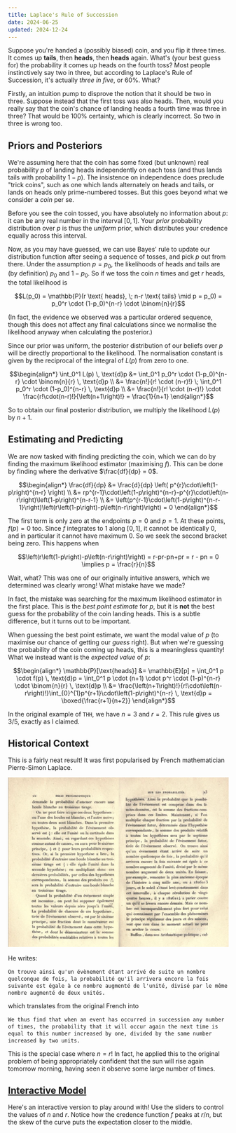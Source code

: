 ```yaml
---
title: Laplace's Rule of Succession
date: 2024-06-25
updated: 2024-12-24
---
```


Suppose you're handed a (possibly biased) coin, and you flip it three times. It comes up **tails**, then **heads**, then **heads** again. What's (your best guess for) the probability it comes up heads on the fourth toss? Most people instinctively say two in three, but according to Laplace's Rule of Succession, it's actually *three in five*, or 60%. What?

Firstly, an intuition pump to disprove the notion that it should be two in three. Suppose instead that the first toss was also heads. Then, would you really say that the coin's chance of landing heads a fourth time was three in three? That would be 100% certainty, which is clearly incorrect. So two in three is wrong too.


## Priors and Posteriors

We're assuming here that the coin has some fixed (but unknown) real probability $`p`$ of landing heads independently on each toss (and thus lands tails with probability $`1-p`$). The insistence on independence does preclude "trick coins", such as one which lands alternately on heads and tails, or lands on heads only prime-numbered tosses. But this goes beyond what we consider a *coin* per se.

Before you see the coin tossed, you have absolutely no information about $`p`$: it can be any real number in the interval $`[0, 1]`$. Your *prior* probability distribution over $`p`$ is thus the *uniform* prior, which distributes your credence equally across this interval.

Now, as you may have guessed, we can use Bayes' rule to update our distribution function after seeing a sequence of tosses, and pick $`p`$ out from there. Under the assumption $`p = p_0`$, the likelihoods of heads and tails are (by definition) $`p_0`$ and $`1 - p_0`$. So if we toss the coin $`n`$ times and get $`r`$ heads, the total likelihood is
```math
L(p_0) = \mathbb{P}(r \text{ heads}, \; n-r \text{ tails} \mid p = p_0) = p_0^r \cdot (1-p_0)^{n-r} \cdot \binom{n}{r}
```
(In fact, the evidence we observed was a particular ordered sequence, though this does not affect any final calculations since we normalise the likelihood anyway when calculating the posterior.)

Since our prior was uniform, the posterior distribution of our beliefs over $`p`$ will be directly proportional to the likelihood. The normalisation constant is given by the reciprocal of the integral of $`L(p)`$ from zero to one.
```math
\begin{align*}
    \int_0^1 L(p) \, \text{d}p &= \int_0^1 p_0^r \cdot (1-p_0)^{n-r} \cdot \binom{n}{r} \, \text{d}p \\
    &= \frac{n!}{r! \cdot (n-r)!} \; \int_0^1 p_0^r \cdot (1-p_0)^{n-r}  \, \text{d}p \\
    &= \frac{n!}{r! \cdot (n-r)!} \cdot \frac{r!\cdot(n-r)!}{\left(n+1\right)!} = \frac{1}{n+1}
\end{align*}
```
So to obtain our final posterior distribution, we multiply the likelihood $`L(p)`$ by $`n+1`$.

## Estimating and Predicting

We are now tasked with finding predicting the coin, which we can do by finding the maximum likelihood estimator (maximising $`f`$). This can be done by finding where the derivative $`\frac{df}{dp} = 0`$.
```math
\begin{align*}
    \frac{df}{dp} &= \frac{d}{dp} \left( p^{r}\cdot\left(1-p\right)^{n-r} \right) \\
    &= rp^{r-1}\cdot\left(1-p\right)^{n-r}-p^{r}\cdot\left(n-r\right)\left(1-p\right)^{n-r-1} \\
    &= \left(p^{r-1}\cdot\left(1-p\right)^{n-r-1}\right)\left(r\left(1-p\right)-p\left(n-r\right)\right) = 0
\end{align*}
```
The first term is only zero at the endpoints $`p = 0`$ and $`p = 1`$. At these points, $`f(p) = 0`$ too. Since $`f`$ integrates to 1 along $`[0,1]`$, it cannot be identically 0, and in particular it cannot have maximum 0. So we seek the second bracket being zero. This happens when
```math
\left(r\left(1-p\right)-p\left(n-r\right)\right) = r-pr-pn+pr = r - pn = 0  \implies p = \frac{r}{n}
```
Wait, what? This was one of our originally intuitive answers, which we determined was clearly wrong! What mistake have we made?

In fact, the mistake was searching for the maximum likelihood estimator in the first place. This is the *best point estimate* for $`p`$, but it is **not** the best guess for the probability of the coin landing heads. This is a subtle difference, but it turns out to be important.

When guessing the best point estimate, we want the modal value of $`p`$ (to maximise our chance of getting our *guess* right). But when we're guessing the probability of the coin coming up heads, this is a meaningless quantity! What we instead want is the *expected value* of $`p`$:
```math
\begin{align*}
    \mathbb{P}[\text{heads}] &= \mathbb{E}[p] = \int_0^1 p \cdot f(p) \, \text{d}p = \int_0^1 p \cdot (n+1) \cdot p^r \cdot (1-p)^{n-r} \cdot \binom{n}{r} \, \text{d}p \\
    &= \frac{\left(n+1\right)!}{r!\cdot\left(n-r\right)!}\int_{0}^{1}p^{r+1}\cdot\left(1-p\right)^{n-r} \, \text{d}p = \boxed{\frac{r+1}{n+2}}
\end{align*}
```
In the original example of `THH`, we have $`n = 3`$ and $`r = 2`$. This rule gives us $`3/5`$, exactly as I claimed.

## Historical Context

This is a fairly neat result! It was first popularised by French mathematician Pierre-Simon Laplace.

![An excerpt from Essai philosophique sur les probabilités, written by Laplace in 1840.](laplace-essay.avif)

He writes:
```quote-quote
On trouve ainsi qu'un évènement étant arrivé de suite un nombre quelconque de fois, la probabilité qu'il arrivera encore la fois suivante est égale à ce nombre augmenté de l'unité, divisé par le même nombre augmenté de deux unités.
```
which translates from the original French into
```quote-quote
We thus find that when an event has occurred in succession any number of times, the probability that it will occur again the next time is equal to this number increased by one, divided by the same number increased by two units.
```
This is the special case where $`n = r`$! In fact, he applied this to the original problem of being appropriately confident that the sun will rise again tomorrow morning, having seen it observe some large number of times.

## [Interactive Model](interactive)

Here's an interactive version to play around with! Use the sliders to control the values of $`n`$ and $`r`$. Notice how the credence function $`f`$ peaks at $`r/n`$, but the skew of the curve puts the expectation closer to the middle.

